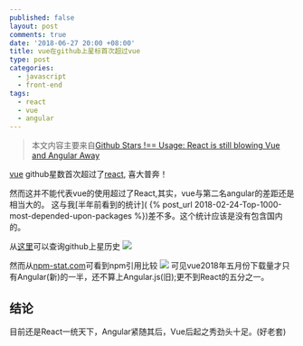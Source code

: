 ```yaml
---
published: false
layout: post
comments: true
date: '2018-06-27 20:00 +08:00'
title: vue在github上星标首次超过vue
type: post
categories:
  - javascript
  - front-end
tags:
  - react
  - vue
  - angular
---
```

> 本文内容主要来自[Github Stars !== Usage: React is still blowing Vue and Angular Away](https://zendev.com/2018/06/19/react-usage-beating-vue-angular.html)

[vue](https://github.com/vuejs/vue) github星数首次超过了[react](https://github.com/facebook/react/), 喜大普奔！

然而这并不能代表vue的使用超过了React,其实，vue与第二名angular的差距还是相当大的。
这与我[半年前看到的统计]( {% post_url 2018-02-24-Top-1000-most-depended-upon-packages %})差不多。这个统计应该是没有包含国内的。

从[这里](http://www.timqian.com/star-history/)可以查询github上星历史
![](https://zendev.com/assets/img/posts/framework-popularity/star-history.png)

然而从[npm-stat.com](https://npm-stat.com/)可看到npm引用比较
![](https://zendev.com/assets/img/posts/framework-popularity/all-4-npm-stat.png)
可见vue2018年五月份下载量才只有Angular(新)的一半，还不算上Angular.js(旧);更不到React的五分之一。

## 结论
目前还是React一统天下，Angular紧随其后，Vue后起之秀劲头十足。(好老套)



